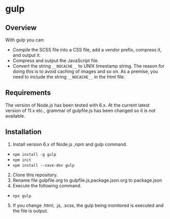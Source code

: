 # gulp

## Overview
With gulp you can:
- Compile the SCSS file into a CSS file, add a vendor prefix, compress it, and output it. 
- Compress and output the JavaScript file.
- Convert the string `__NOCACHE__` to UNIX timestamp string.
The reason for doing this is to avoid caching of images and so on.
As a premise, you need to include the string `__NOCACHE__` in the html file.

## Requirements
The version of Node.js has been tested with 6.x.
At the current latest version of 11.x etc., grammar of gulpfile.js has been changed so it is not available.

## Installation
1. Install version 6.x of Node.js ,npm and gulp command.
- `npm install -g gulp`
- `npm init`
- `npm install --save-dev gulp`
2. Clone this repository.
3. Rename file gulpfile.org to gulpfile.js,package.json.org to package.json
4. Execute the following command.
- `npx gulp`
5. If you change .html, .js, .scss, the gulp being monitored is executed and the file is output.


